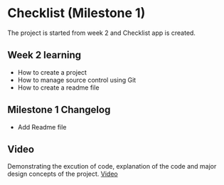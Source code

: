 #  Checklist (Milestone 1)

The project is started from week 2 and Checklist app is created.

## Week 2 learning

- How to create a project
- How to manage source control using Git
- How to create a readme file

## Milestone 1 Changelog

- Add Readme file

## Video

Demonstrating the excution of code, explanation of the code and major design concepts of the project.
[Video](https://)
